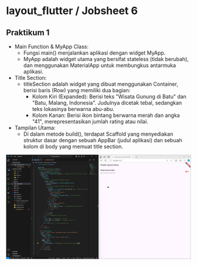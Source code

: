 # layout_flutter / Jobsheet 6

## Praktikum 1
* Main Function & MyApp Class:
  * Fungsi main() menjalankan aplikasi dengan widget MyApp.
  * MyApp adalah widget utama yang bersifat stateless (tidak berubah), dan menggunakan MaterialApp untuk membungkus antarmuka aplikasi.
* Title Section:
  * titleSection adalah widget yang dibuat menggunakan Container, berisi baris (Row) yang memiliki dua bagian:
    * Kolom Kiri (Expanded): Berisi teks "Wisata Gunung di Batu" dan "Batu, Malang, Indonesia". Judulnya dicetak tebal, sedangkan teks lokasinya berwarna abu-abu.
    * Kolom Kanan: Berisi ikon bintang berwarna merah dan angka "41", merepresentasikan jumlah rating atau nilai.
* Tampilan Utama:
  * Di dalam metode build(), terdapat Scaffold yang menyediakan struktur dasar dengan sebuah AppBar (judul aplikasi) dan sebuah kolom di body yang memuat title section.

![Screenshot P1J6](images/P1J6.png)
